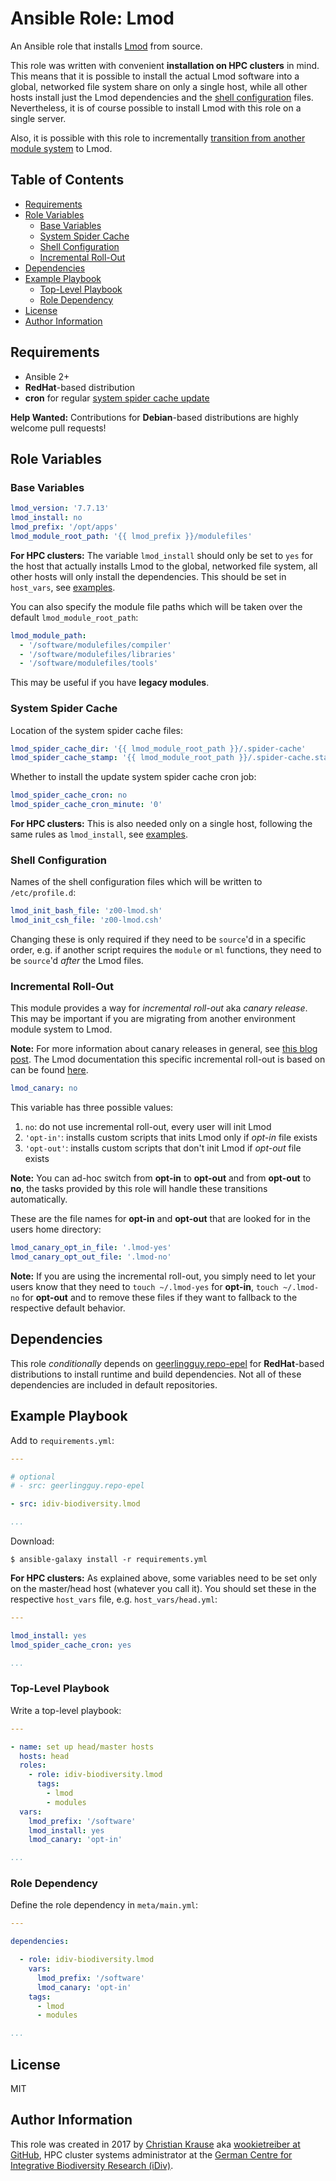 Ansible Role: Lmod
==================

An Ansible role that installs [Lmod][] from source.

This role was written with convenient **installation on HPC clusters** in mind. This means that it is possible to install the actual Lmod software into a global, networked file system share on only a single host, while all other hosts install just the Lmod dependencies and the [shell configuration](#shell-configuration) files. Nevertheless, it is of course possible to install Lmod with this role on a single server.

Also, it is possible with this role to incrementally [transition from another module system](#incremental-roll-out) to Lmod.

Table of Contents
-----------------

<!-- toc -->

- [Requirements](#requirements)
- [Role Variables](#role-variables)
  * [Base Variables](#base-variables)
  * [System Spider Cache](#system-spider-cache)
  * [Shell Configuration](#shell-configuration)
  * [Incremental Roll-Out](#incremental-roll-out)
- [Dependencies](#dependencies)
- [Example Playbook](#example-playbook)
  * [Top-Level Playbook](#top-level-playbook)
  * [Role Dependency](#role-dependency)
- [License](#license)
- [Author Information](#author-information)

<!-- tocstop -->

Requirements
------------

- Ansible 2+
- **RedHat**-based distribution
- **cron** for regular [system spider cache update](#system-spider-cache)

**Help Wanted:** Contributions for **Debian**-based distributions are highly welcome pull requests!

Role Variables
--------------

### Base Variables

```yml
lmod_version: '7.7.13'
lmod_install: no
lmod_prefix: '/opt/apps'
lmod_module_root_path: '{{ lmod_prefix }}/modulefiles'
```

**For HPC clusters:** The variable `lmod_install` should only be set to `yes` for the host that actually installs Lmod to the global, networked file system, all other hosts will only install the dependencies. This should be set in `host_vars`, see [examples](#example-playbook).

You can also specify the module file paths which will be taken over the default `lmod_module_root_path`:

```yml
lmod_module_path:
  - '/software/modulefiles/compiler'
  - '/software/modulefiles/libraries'
  - '/software/modulefiles/tools'
```

This may be useful if you have **legacy modules**.

### System Spider Cache

Location of the system spider cache files:

```yml
lmod_spider_cache_dir: '{{ lmod_module_root_path }}/.spider-cache'
lmod_spider_cache_stamp: '{{ lmod_module_root_path }}/.spider-cache.stamp'
```

Whether to install the update system spider cache cron job:

```yml
lmod_spider_cache_cron: no
lmod_spider_cache_cron_minute: '0'
```

**For HPC clusters:** This is also needed only on a single host, following the same rules as `lmod_install`, see [examples](#example-playbook).

### Shell Configuration

Names of the shell configuration files which will be written to `/etc/profile.d`:

```yml
lmod_init_bash_file: 'z00-lmod.sh'
lmod_init_csh_file: 'z00-lmod.csh'
```

Changing these is only required if they need to be `source`'d in a specific order, e.g. if another script requires the `module` or `ml` functions, they need to be `source`'d *after* the Lmod files.

### Incremental Roll-Out

This module provides a way for *incremental roll-out* aka *canary release*. This may be important if you are migrating from another environment module system to Lmod.

**Note:** For more information about canary releases in general, see [this blog post][canary]. The Lmod documentation this specific incremental roll-out is based on can be found [here][lmod-canary].

```yml
lmod_canary: no
```

This variable has three possible values:

1.  `no`: do not use incremental roll-out, every user will init Lmod
1.  `'opt-in'`: installs custom scripts that inits Lmod only if *opt-in* file exists
1.  `'opt-out'`: installs custom scripts that don't init Lmod if *opt-out* file exists

**Note:** You can ad-hoc switch from **opt-in** to **opt-out** and from **opt-out** to **no**, the tasks provided by this role will handle these transitions automatically.

These are the file names for **opt-in** and **opt-out** that are looked for in the users home directory:

```yml
lmod_canary_opt_in_file: '.lmod-yes'
lmod_canary_opt_out_file: '.lmod-no'
```

**Note:** If you are using the incremental roll-out, you simply need to let your users know that they need to `touch ~/.lmod-yes` for **opt-in**, `touch ~/.lmod-no` for **opt-out** and to remove these files if they want to fallback to the respective default behavior.

Dependencies
------------

This role *conditionally* depends on [geerlingguy.repo-epel][repo-epel] for **RedHat**-based distributions to install runtime and build dependencies. Not all of these dependencies are included in default repositories.

Example Playbook
----------------

Add to `requirements.yml`:

```yml
---

# optional
# - src: geerlingguy.repo-epel

- src: idiv-biodiversity.lmod

...
```

Download:

```console
$ ansible-galaxy install -r requirements.yml
```

**For HPC clusters:** As explained above, some variables need to be set only on the master/head host (whatever you call it). You should set these in the respective `host_vars` file, e.g. `host_vars/head.yml`:

```yml
---

lmod_install: yes
lmod_spider_cache_cron: yes

...
```

### Top-Level Playbook

Write a top-level playbook:

```yml
---

- name: set up head/master hosts
  hosts: head
  roles:
    - role: idiv-biodiversity.lmod
      tags:
        - lmod
        - modules
  vars:
    lmod_prefix: '/software'
    lmod_install: yes
    lmod_canary: 'opt-in'

...
```

### Role Dependency

Define the role dependency in `meta/main.yml`:

```yml
---

dependencies:

  - role: idiv-biodiversity.lmod
    vars:
      lmod_prefix: '/software'
      lmod_canary: 'opt-in'
    tags:
      - lmod
      - modules

...
```

License
-------

MIT

Author Information
------------------

This role was created in 2017 by [Christian Krause][author] aka [wookietreiber at GitHub][wookietreiber], HPC cluster systems administrator at the [German Centre for Integrative Biodiversity Research (iDiv)][idiv].


[author]: https://www.idiv.de/groups_and_people/employees/details/eshow/krause-christian.html
[canary]: https://martinfowler.com/bliki/CanaryRelease.html
[lmod-canary]: http://lmod.readthedocs.io/en/latest/045_transition.html
[epel]: https://fedoraproject.org/wiki/EPEL
[idiv]: https://www.idiv.de/
[Lmod]: http://lmod.readthedocs.io/en/latest/
[repo-epel]: https://galaxy.ansible.com/geerlingguy/repo-epel/
[wookietreiber]: https://github.com/wookietreiber
